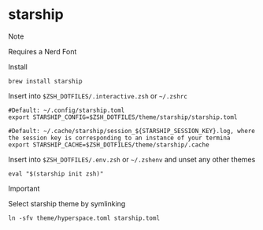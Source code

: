 # starship

> [!NOTE]
> Requires a Nerd Font

Install
```
brew install starship
```

Insert into `$ZSH_DOTFILES/.interactive.zsh` or `~/.zshrc`
```
#Default: ~/.config/starship.toml
export STARSHIP_CONFIG=$ZSH_DOTFILES/theme/starship/starship.toml

#Default: ~/.cache/starship/session_${STARSHIP_SESSION_KEY}.log, where the session key is corresponding to an instance of your termina
export STARSHIP_CACHE=$ZSH_DOTFILES/theme/starship/.cache
```

Insert into `$ZSH_DOTFILES/.env.zsh` or `~/.zshenv` and unset any other themes
```
eval "$(starship init zsh)"
```

> [!IMPORTANT]
> Select starship theme by symlinking
> ```
> ln -sfv theme/hyperspace.toml starship.toml
> ```
